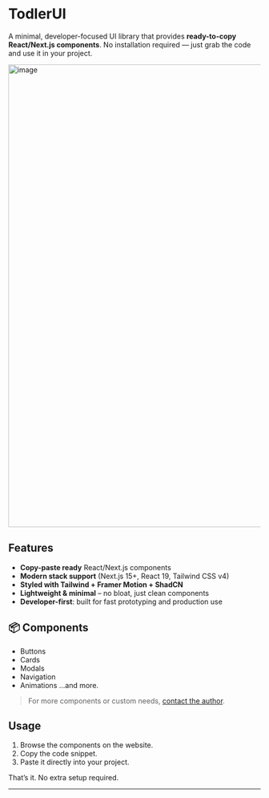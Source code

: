 # TodlerUI

A minimal, developer-focused UI library that provides **ready-to-copy React/Next.js components**.
No installation required — just grab the code and use it in your project.

<img width="1900" height="923" alt="image" src="https://github.com/user-attachments/assets/eff20c0c-1ee8-4f5a-abbb-8853ddc4688b" />


## Features

* **Copy-paste ready** React/Next.js components
* **Modern stack support** (Next.js 15+, React 19, Tailwind CSS v4)
* **Styled with Tailwind + Framer Motion + ShadCN**
* **Lightweight & minimal** – no bloat, just clean components
* **Developer-first**: built for fast prototyping and production use

## 📦 Components

* Buttons
* Cards
* Modals
* Navigation
* Animations
  …and more.

> For more components or custom needs, [contact the author](https://github.com/iCoderabhishek).


## Usage

1. Browse the components on the website.
2. Copy the code snippet.
3. Paste it directly into your project.

That’s it. No extra setup required.

---
